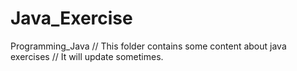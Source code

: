 # Java_Exercise
Programming_Java
// This folder contains some content about java exercises
// It will update sometimes.
